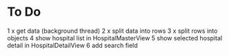 #  To Do

1 x get data (background thread)
2 x split data into rows
3 x split rows into objects
4 show hospital list in HospitalMasterView
5 show selected hospital detail in HospitalDetailView
6 add search field


